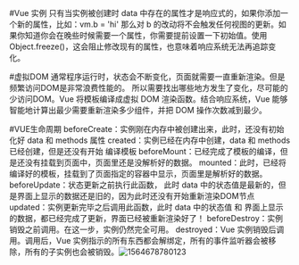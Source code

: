 #Vue 实例
只有当实例被创建时 data 中存在的属性才是响应式的，如果你添加一个新的属性，比如：vm.b = 'hi'
那么对 b 的改动将不会触发任何视图的更新。如果你知道你会在晚些时候需要一个属性，你需要提前设置一下初始值。使用 Object.freeze()，这会阻止修改现有的属性，也意味着响应系统无法再追踪变化。

#虚拟DOM
通常程序运行时，状态会不断变化，页面就需要一直重新渲染。但是频繁访问DOM是非常浪费性能的。
所以需要找出哪些地方发生了变化，尽可能的少访问DOM。Vue 将模板编译成虚拟 DOM 渲染函数。结合响应系统，Vue 能够智能地计算出最少需要重新渲染多少组件，并把 DOM 操作次数减到最少。

#VUE生命周期
beforeCreate：实例刚在内存中被创建出来，此时，还没有初始化好 data 和 methods 属性
created：实例已经在内存中创建，data 和 methods 已经创建，但是还没有开始 编译模板
beforeMount：已经完成了模板的编译，但是还没有挂载到页面中，页面里还是没解析好的数据。
mounted：此时，已经将编译好的模板，挂载到了页面指定的容器中显示，页面里是解析好的数据。
beforeUpdate：状态更新之前执行此函数， 此时 data 中的状态值是最新的，但是界面上显示的数据还是旧的，因为此时还没有开始重新渲染DOM节点
 updated：实例更新完毕之后调用此函数，此时 data 中的状态值 和 界面上显示的数据，都已经完成了更新，界面已经被重新渲染好了！
beforeDestroy：实例销毁之前调用。在这一步，实例仍然完全可用。
destroyed：Vue 实例销毁后调用。调用后，Vue 实例指示的所有东西都会解绑定，所有的事件监听器会被移除，所有的子实例也会被销毁。![1564678780123](C:\Users\asus\AppData\Roaming\Typora\typora-user-images\1564678780123.png)